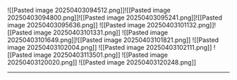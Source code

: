 ![[Pasted image 20250403094512.png]]![[Pasted image 20250403094800.png]]![[Pasted image 20250403095241.png]]![[Pasted image 20250403095636.png]]
![[Pasted image 20250403101132.png]]![[Pasted image 20250403101331.png]]
![[Pasted image 20250403101649.png]]![[Pasted image 20250403101821.png]]
![[Pasted image 20250403102004.png]]
![[Pasted image 20250403102111.png]]
![[Pasted image 20250403113501.png]]
![[Pasted image 20250403120020.png]]
![[Pasted image 20250403120248.png]]

***
